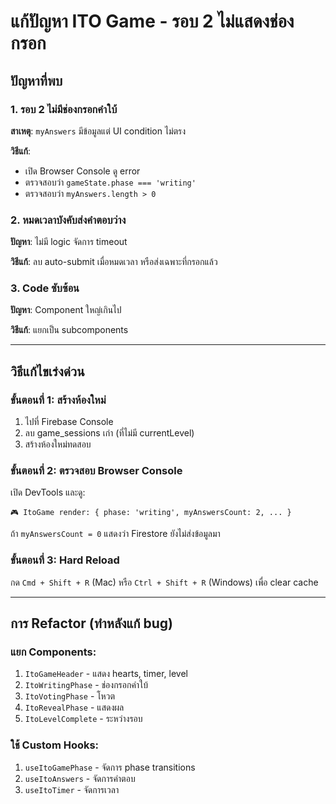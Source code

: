 # แก้ปัญหา ITO Game - รอบ 2 ไม่แสดงช่องกรอก

## ปัญหาที่พบ

### 1. รอบ 2 ไม่มีช่องกรอกคำใบ้
**สาเหตุ**: `myAnswers` มีข้อมูลแต่ UI condition ไม่ตรง

**วิธีแก้**:
- เปิด Browser Console ดู error
- ตรวจสอบว่า `gameState.phase === 'writing'`
- ตรวจสอบว่า `myAnswers.length > 0`

### 2. หมดเวลาบังคับส่งคำตอบว่าง
**ปัญหา**: ไม่มี logic จัดการ timeout

**วิธีแก้**: ลบ auto-submit เมื่อหมดเวลา หรือส่งเฉพาะที่กรอกแล้ว

### 3. Code ซับซ้อน
**ปัญหา**: Component ใหญ่เกินไป

**วิธีแก้**: แยกเป็น subcomponents

---

## วิธีแก้ไขเร่งด่วน

### ขั้นตอนที่ 1: สร้างห้องใหม่
1. ไปที่ Firebase Console
2. ลบ game_sessions เก่า (ที่ไม่มี currentLevel)
3. สร้างห้องใหม่ทดสอบ

### ขั้นตอนที่ 2: ตรวจสอบ Browser Console
เปิด DevTools และดู:
```
🎮 ItoGame render: { phase: 'writing', myAnswersCount: 2, ... }
```

ถ้า `myAnswersCount = 0` แสดงว่า Firestore ยังไม่ส่งข้อมูลมา

### ขั้นตอนที่ 3: Hard Reload
กด `Cmd + Shift + R` (Mac) หรือ `Ctrl + Shift + R` (Windows) เพื่อ clear cache

---

## การ Refactor (ทำหลังแก้ bug)

### แยก Components:
1. `ItoGameHeader` - แสดง hearts, timer, level
2. `ItoWritingPhase` - ช่องกรอกคำใบ้
3. `ItoVotingPhase` - โหวต
4. `ItoRevealPhase` - แสดงผล
5. `ItoLevelComplete` - ระหว่างรอบ

### ใช้ Custom Hooks:
1. `useItoGamePhase` - จัดการ phase transitions
2. `useItoAnswers` - จัดการคำตอบ
3. `useItoTimer` - จัดการเวลา
